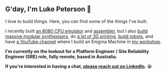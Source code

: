 ## G'day, I'm Luke Peterson 👋

I love to build things.  Here, you can find some of the things I've built.

I recently built [an 8080 CPU emulator](https://github.com/lukepeterson/go8080cpu) and [assembler](https://github.com/lukepeterson/go8080assembler), but I also [build massive modular synthesisers](https://www.instagram.com/p/CJYOGeJjJWZ/?img_index=1), do [a lot of 3D printing](https://www.instagram.com/p/CSWN2uPJ3Rz/), [build robots](https://www.instagram.com/p/CT6YvjtpIe4/?img_index=1), and have [a YouTube channel](https://www.youtube.com/@MachiningImpossible) where I build an Enigma Machine in [my workshop](https://www.instagram.com/p/CrLRX20rK3I/).

**I'm currently on the lookout for a Platform Engineer / Site Reliability Engineer (SRE) role, fully remote, based in Australia.**

**If you're interested in having a chat, [please reach out on LinkedIn](https://www.linkedin.com/in/lukepetersonau/).** 😁

